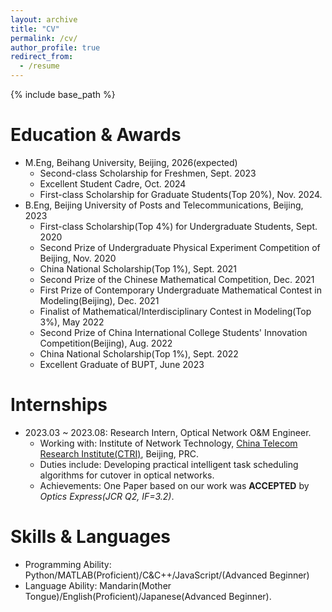 ```yaml
---
layout: archive
title: "CV"
permalink: /cv/
author_profile: true
redirect_from:
  - /resume
---
```


{% include base_path %}

Education & Awards
======
* M.Eng, Beihang University, Beijing, 2026(expected)
  * Second-class Scholarship for Freshmen, Sept. 2023
  * Excellent Student Cadre, Oct. 2024
  * First-class Scholarship for Graduate Students(Top 20%), Nov. 2024.
* B.Eng, Beijing University of Posts and Telecommunications, Beijing, 2023
  * First-class Scholarship(Top 4%) for Undergraduate Students, Sept. 2020
  * Second Prize of Undergraduate Physical Experiment Competition of Beijing, Nov. 2020
  * China National Scholarship(Top 1%), Sept. 2021
  * Second Prize of the Chinese Mathematical Competition, Dec. 2021
  * First Prize of Contemporary Undergraduate Mathematical Contest in Modeling(Beijing), Dec. 2021
  * Finalist of Mathematical/Interdisciplinary Contest in Modeling(Top 3%), May 2022
  * Second Prize of China International College Students' Innovation Competition(Beijing), Aug. 2022
  * China National Scholarship(Top 1%), Sept. 2022
  * Excellent Graduate of BUPT, June 2023

Internships
======
* 2023.03 ~ 2023.08: Research Intern, Optical Network O&M Engineer.
  * Working with: Institute of Network Technology, [China Telecom Research Institute(CTRI)](http://www.chinatelecom.com.cn), Beijing, PRC.
  * Duties include: Developing practical intelligent task scheduling algorithms for cutover in optical networks.
  * Achievements: One Paper based on our work was __ACCEPTED__ by _Optics Express(JCR Q2, IF=3.2)_.

Skills & Languages
======
* Programming Ability: Python/MATLAB(Proficient)/C&C++/JavaScript/(Advanced Beginner)
* Language Ability: Mandarin(Mother Tongue)/English(Proficient)/Japanese(Advanced Beginner).
